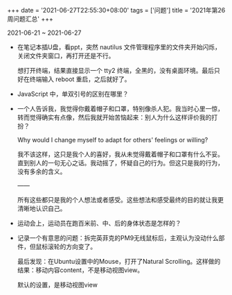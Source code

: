 +++
date = '2021-06-27T22:55:30+08:00'
tags = ['问题']
title = '2021年第26周问题汇总'
+++

2021-06-21 ~ 2021-06-27

- 在笔记本插U盘，看ppt，突然 nautilus 文件管理程序里的文件夹开始闪烁，关闭文件夹窗口，再打开还是不行。
  
  想打开终端，结果直接显示一个 tty2 终端，全黑的，没有桌面环境。最后只好在终端输入 reboot 重启，之后就好了。
- JavaScript 中，单双引号的区别在哪里？
- 一个人告诉我，我觉得你戴着帽子和口罩，特别像杀人犯。我当时心里一惊，转而觉得确实有点像，然后我就开始苦恼起来：别人为什么这样评价我的打扮？

  Why would I change myself to adapt for others' feelings or willing?

  我不该这样，这只是我个人的喜好，我从未觉得戴着帽子和口罩有什么不妥。直到别人的一句无心之话。我动摇了，怀疑自己的行为。但这只是我的行为，没有多余的含义。

  ——

  所有这些都只是我的个人想法或者感受。这些想法和感受最终的目的就让我更清晰地认识自己。
- 运动会上，运动员在跑百米前、中、后的身体状态是怎样的？
- 记录一个有意思的问题：拆完英菲克的PM9无线鼠标后，主观认为没动什么部件，但鼠标滚轮的方向变了。

  最后发现：在Ubuntu设置中的Mouse，打开了Natural Scrolling。这样做的结果：移动内容content，不是移动视图view。

  默认的设置，是移动视图view
